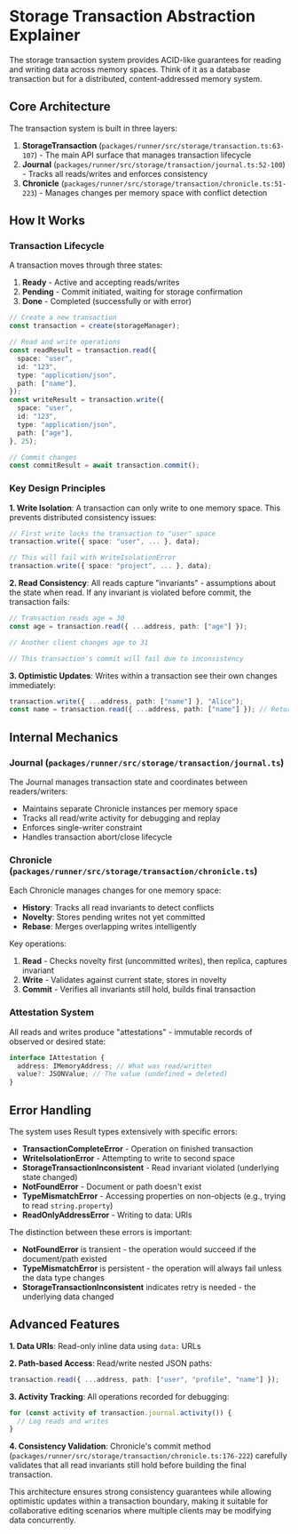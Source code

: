 # Storage Transaction Abstraction Explainer

The storage transaction system provides ACID-like guarantees for reading and
writing data across memory spaces. Think of it as a database transaction but for
a distributed, content-addressed memory system.

## Core Architecture

The transaction system is built in three layers:

1. **StorageTransaction**
   (`packages/runner/src/storage/transaction.ts:63-107`) - The main API surface
   that manages transaction lifecycle
2. **Journal** (`packages/runner/src/storage/transaction/journal.ts:52-100`) -
   Tracks all reads/writes and enforces consistency
3. **Chronicle**
   (`packages/runner/src/storage/transaction/chronicle.ts:51-223`) - Manages
   changes per memory space with conflict detection

## How It Works

### Transaction Lifecycle

A transaction moves through three states:

1. **Ready** - Active and accepting reads/writes
2. **Pending** - Commit initiated, waiting for storage confirmation
3. **Done** - Completed (successfully or with error)

```typescript
// Create a new transaction
const transaction = create(storageManager);

// Read and write operations
const readResult = transaction.read({
  space: "user",
  id: "123",
  type: "application/json",
  path: ["name"],
});
const writeResult = transaction.write({
  space: "user",
  id: "123",
  type: "application/json",
  path: ["age"],
}, 25);

// Commit changes
const commitResult = await transaction.commit();
```

### Key Design Principles

**1. Write Isolation**: A transaction can only write to one memory space. This
prevents distributed consistency issues:

```typescript
// First write locks the transaction to "user" space
transaction.write({ space: "user", ... }, data);  

// This will fail with WriteIsolationError
transaction.write({ space: "project", ... }, data);
```

**2. Read Consistency**: All reads capture "invariants" - assumptions about the
state when read. If any invariant is violated before commit, the transaction
fails:

```typescript
// Transaction reads age = 30
const age = transaction.read({ ...address, path: ["age"] });

// Another client changes age to 31

// This transaction's commit will fail due to inconsistency
```

**3. Optimistic Updates**: Writes within a transaction see their own changes
immediately:

```typescript
transaction.write({ ...address, path: ["name"] }, "Alice");
const name = transaction.read({ ...address, path: ["name"] }); // Returns "Alice"
```

## Internal Mechanics

### Journal (`packages/runner/src/storage/transaction/journal.ts`)

The Journal manages transaction state and coordinates between readers/writers:

- Maintains separate Chronicle instances per memory space
- Tracks all read/write activity for debugging and replay
- Enforces single-writer constraint
- Handles transaction abort/close lifecycle

### Chronicle (`packages/runner/src/storage/transaction/chronicle.ts`)

Each Chronicle manages changes for one memory space:

- **History**: Tracks all read invariants to detect conflicts
- **Novelty**: Stores pending writes not yet committed
- **Rebase**: Merges overlapping writes intelligently

Key operations:

1. **Read** - Checks novelty first (uncommitted writes), then replica, captures
   invariant
2. **Write** - Validates against current state, stores in novelty
3. **Commit** - Verifies all invariants still hold, builds final transaction

### Attestation System

All reads and writes produce "attestations" - immutable records of observed or
desired state:

```typescript
interface IAttestation {
  address: IMemoryAddress; // What was read/written
  value?: JSONValue; // The value (undefined = deleted)
}
```

## Error Handling

The system uses Result types extensively with specific errors:

- **TransactionCompleteError** - Operation on finished transaction
- **WriteIsolationError** - Attempting to write to second space
- **StorageTransactionInconsistent** - Read invariant violated (underlying state
  changed)
- **NotFoundError** - Document or path doesn't exist
- **TypeMismatchError** - Accessing properties on non-objects (e.g., trying to
  read `string.property`)
- **ReadOnlyAddressError** - Writing to data: URIs

The distinction between these errors is important:

- **NotFoundError** is transient - the operation would succeed if the
  document/path existed
- **TypeMismatchError** is persistent - the operation will always fail unless
  the data type changes
- **StorageTransactionInconsistent** indicates retry is needed - the underlying
  data changed

## Advanced Features

**1. Data URIs**: Read-only inline data using `data:` URLs

**2. Path-based Access**: Read/write nested JSON paths:

```typescript
transaction.read({ ...address, path: ["user", "profile", "name"] });
```

**3. Activity Tracking**: All operations recorded for debugging:

```typescript
for (const activity of transaction.journal.activity()) {
  // Log reads and writes
}
```

**4. Consistency Validation**: Chronicle's commit method
(`packages/runner/src/storage/transaction/chronicle.ts:176-222`) carefully
validates that all read invariants still hold before building the final
transaction.

This architecture ensures strong consistency guarantees while allowing
optimistic updates within a transaction boundary, making it suitable for
collaborative editing scenarios where multiple clients may be modifying data
concurrently.
